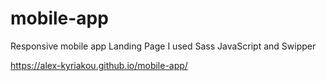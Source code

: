 # mobile-app
Responsive mobile app Landing Page
I used Sass JavaScript and Swipper 

https://alex-kyriakou.github.io/mobile-app/
